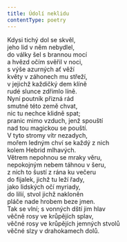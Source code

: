 ```yaml
---
title: Údolí neklidu
contentType: poetry
---
```


<section>

Kdysi tichý dol se skvěl,  
jeho lid v něm nebydlel,  
do války šel s brannou mocí  
a hvězd očím svěřil v noci,  
s výše azurných ať věží  
květy v záhonech mu střeží,  
v jejichž každičký dem klíně  
rudé slunce zdřimlo líně.  
Nyní poutník přizná rád  
smutné této země chvat,  
nic tu nechce klidně spat;  
pranic mimo vzduch, jenž spouští  
nad tou magickou se pouští.  
V tyto stromy vítr nezadych,  
mořem ledným chví se každý z nich  
kolem Hebrid mlhavých.  
Větrem nepohnou se mraky věru,  
nepokojným nebem táhnou v šeru,  
z nich to šustí z rána ku večeru  
do fijalek, jichž tu leží řady,  
jako lidských očí myriady,  
do lilií, stvol jichž nakloněn  
pláče nade hrobem beze jmen.  
Tak se vlní; s vonných dští jim hlav  
věčně rosy ve krůpějích splav,  
věčné rosy ve krůpějích jemných stvolů  
věčné slzy v drahokamech dolů.

</section>
